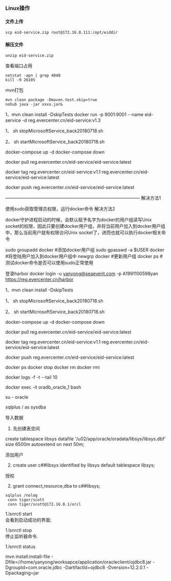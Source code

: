 ### Linux操作

#### 文件上传

```
scp eid-service.zip root@172.16.0.111:/opt/eiddir
```

#### 解压文件

```
unzip eid-service.zip
```

查看端口占用

```
netstat -apn | grep 4040
kill -9 26105
```

mvn打包

```
mvn clean package -Dmaven.test.skip=true
nohub java -jar xxxx.jar&
```


1、mvn clean install -DskipTests
 docker run -p 9001:9001 --name eid-service -d reg.evercenter.cn/eid-service:v1.3

1、 sh stopMicrosoftService_back20180718.sh

2、 sh startMicrosoftService_back20180718.sh

docker-compose up -d
docker-compose down



docker pull reg.evercenter.cn/eid-service/eid-service:latest

docker tag reg.evercenter.cn/eid-service:v1.1 reg.evercenter.cn/eid-service/eid-service:latest

docker push reg.evercenter.cn/eid-service/eid-service:latest






——————————————————————————————
解决方法1

使用sudo获取管理员权限，运行docker命令
解决方法2

docker守护进程启动的时候，会默认赋予名字为docker的用户组读写Unix socket的权限，因此只要创建docker用户组，并将当前用户加入到docker用户组中，那么当前用户就有权限访问Unix socket了，进而也就可以执行docker相关命令

sudo groupadd docker     #添加docker用户组
sudo gpasswd -a $USER docker     #将登陆用户加入到docker用户组中
newgrp docker     #更新用户组
docker ps    #测试docker命令是否可以使用sudo正常使用


登录harbor
docker login  -u yanyong@seaeverit.com -p A1991100598yan https://reg.evercenter.cn/harbor

1、mvn clean install -DskipTests

1、 sh stopMicrosoftService_back20180718.sh

2、 sh startMicrosoftService_back20180718.sh

docker-compose up -d
docker-compose down



docker pull reg.evercenter.cn/eid-service/eid-service:latest

docker tag reg.evercenter.cn/eid-service:v1.1 reg.evercenter.cn/eid-service/eid-service:latest

docker push reg.evercenter.cn/eid-service/eid-service:latest

docker ps
docker stop <containerid>
docker rm <containerid>
docker rmi <imageid>

docker logs -f -t --tail 10



docker exec -it oradb_oracle_1 bash

su - oracle

sqlplus / as sysdba

导入数据

1. 先创建表空间

create tablespace libsys datafile '/u02/app/oracle/oradata/libsys/libsys.dbf' size 6500m autoextend on next 50m;

添加用户

2. create user c##libsys identified by libsys default tablespace libsys;

授权

2. grant connect,resource,dba to c##libsys;





```
sqlplus /nolog
 conn tiger/scott
 conn tiger/scott@172.16.0.1/orcl
```

1.lsnrctl start  
会看到启动成功的界面;

1.lsnrctl stop  
停止监听器命令.

1.lsnrctl status  





mvn install:install-file -Dfile=//home/yanyong/worksapce/application/oracleclient/ojdbc8.jar -DgroupId=com.oracle.jdbc -DartifactId=ojdbc8 -Dversion=12.2.0.1 -Dpackaging=jar



